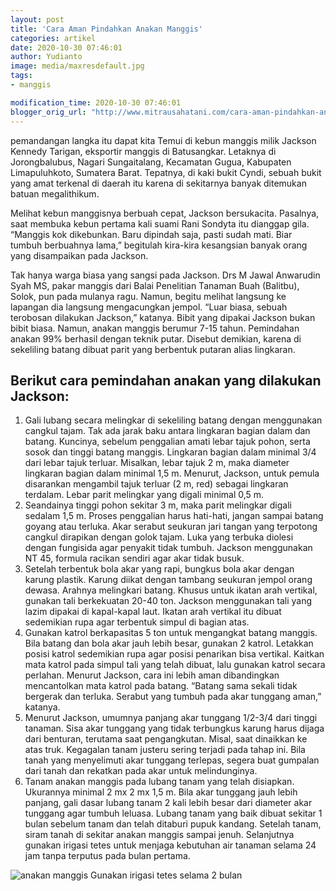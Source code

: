 ```yaml
---
layout: post
title: 'Cara Aman Pindahkan Anakan Manggis'
categories: artikel
date: 2020-10-30 07:46:01
author: Yudianto
image: media/maxresdefault.jpg
tags:
- manggis

modification_time: 2020-10-30 07:46:01
blogger_orig_url: "http://www.mitrausahatani.com/cara-aman-pindahkan-anakan-manggis.html"
---
```


pemandangan langka itu dapat kita Temui di kebun manggis milik Jackson Kennedy
Tarigan, eksportir manggis di Batusangkar. Letaknya di Jorongbalubus, Nagari
Sungaitalang, Kecamatan Gugua, Kabupaten Limapuluhkoto, Sumatera Barat.
Tepatnya, di kaki bukit Cyndi, sebuah bukit yang amat terkenal di daerah itu
karena di sekitarnya banyak ditemukan batuan megalithikum.

Melihat kebun manggisnya berbuah cepat, Jackson bersukacita. Pasalnya, saat
membuka kebun pertama kali suami Rani Sondyta itu dianggap gila. “Manggis kok
dikebunkan. Baru dipindah saja, pasti sudah mati. Biar tumbuh berbuahnya
lama,” begitulah kira-kira kesangsian banyak orang yang disampaikan pada
Jackson.

Tak hanya warga biasa yang sangsi pada Jackson. Drs M Jawal Anwarudin Syah MS,
pakar manggis dari Balai Penelitian Tanaman Buah (Balitbu), Solok, pun pada
mulanya ragu. Namun, begitu melihat langsung ke lapangan dia langsung
mengacungkan jempol. “Luar biasa, sebuah terobosan dilakukan Jackson,”
katanya. Bibit yang dipakai Jackson bukan bibit biasa. Namun, anakan manggis
berumur 7-15 tahun. Pemindahan anakan 99% berhasil dengan teknik putar.
Disebut demikian, karena di sekeliling batang dibuat parit yang berbentuk
putaran alias lingkaran.

## Berikut cara pemindahan anakan yang dilakukan Jackson:

  1. Gali lubang secara melingkar di sekeliling batang dengan menggunakan cangkul tajam. Tak ada jarak baku antara lingkaran bagian dalam dan batang. Kuncinya, sebelum penggalian amati lebar tajuk pohon, serta sosok dan tinggi batang manggis. Lingkaran bagian dalam minimal 3/4 dari lebar tajuk terluar. Misalkan, lebar tajuk 2 m, maka diameter lingkaran bagian dalam minimal 1,5 m. Menurut, Jackson, untuk pemula disarankan mengambil tajuk terluar (2 m, red) sebagai lingkaran terdalam. Lebar parit melingkar yang digali minimal 0,5 m.
  2. Seandainya tinggi pohon sekitar 3 m, maka parit melingkar digali sedalam 1,5 m. Proses penggalian harus hati-hati, jangan sampai batang goyang atau terluka. Akar serabut seukuran jari tangan yang terpotong cangkul dirapikan dengan golok tajam. Luka yang terbuka diolesi dengan fungisida agar penyakit tidak tumbuh. Jackson menggunakan NT 45, formula racikan sendiri agar akar tidak busuk.
  3. Setelah terbentuk bola akar yang rapi, bungkus bola akar dengan karung plastik. Karung diikat dengan tambang seukuran jempol orang dewasa. Arahnya melingkari batang. Khusus untuk ikatan arah vertikal, gunakan tali berkekuatan 20-40 ton. Jackson menggunakan tali yang lazim dipakai di kapal-kapal laut. Ikatan arah vertikal itu dibuat sedemikian rupa agar terbentuk simpul di bagian atas.
  4. Gunakan katrol berkapasitas 5 ton untuk mengangkat batang manggis. Bila batang dan bola akar jauh lebih besar, gunakan 2 katrol. Letakkan posisi katrol sedemikian rupa agar posisi penarikan bisa vertikal. Kaitkan mata katrol pada simpul tali yang telah dibuat, lalu gunakan katrol secara perlahan. Menurut Jackson, cara ini lebih aman dibandingkan mencantolkan mata katrol pada batang. “Batang sama sekali tidak bergerak dan terluka. Serabut yang tumbuh pada akar tunggang aman,” katanya.
  5. Menurut Jackson, umumnya panjang akar tunggang 1/2-3/4 dari tinggi tanaman. Sisa akar tunggang yang tidak terbungkus karung harus dijaga dari benturan, terutama saat pengangkutan. Misal, saat dinaikkan ke atas truk. Kegagalan tanam justeru sering terjadi pada tahap ini. Bila tanah yang menyelimuti akar tunggang terlepas, segera buat gumpalan dari tanah dan rekatkan pada akar untuk melindunginya.
  6. Tanam anakan manggis pada lubang tanam yang telah disiapkan. Ukurannya minimal 2 mx 2 mx 1,5 m. Bila akar tunggang jauh lebih panjang, gali dasar lubang tanam 2 kali lebih besar dari diameter akar tunggang agar tumbuh leluasa. Lubang tanam yang baik dibuat sekitar 1 bulan sebelum tanam dan telah ditaburi pupuk kandang. Setelah tanam, siram tanah di sekitar anakan manggis sampai jenuh. Selanjutnya gunakan irigasi tetes untuk menjaga kebutuhan air tanaman selama 24 jam tanpa terputus pada bulan pertama. 

![anakan manggis](http://localhost/mitra/wp-content/uploads/manggis1.jpg)
Gunakan irigasi tetes selama 2 bulan


